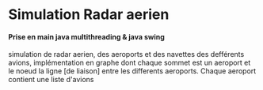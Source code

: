 #  Simulation Radar aerien
#### Prise en main java multithreading & java swing
simulation de radar aerien, des aeroports et des navettes des defférents avions, implémentation en graphe dont chaque sommet est un aeroport et le noeud la ligne [de liaison] entre les differents aeroports. Chaque aeroport contient une liste d'avions
